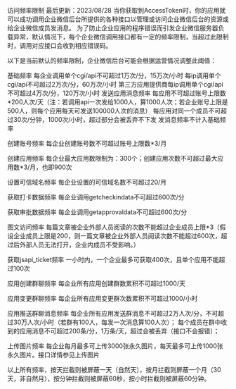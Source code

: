 访问频率限制
最后更新：2023/08/28
当你获取到AccessToken时，你的应用就可以成功调用企业微信后台所提供的各种接口以管理或访问企业微信后台的资源或给企业微信成员发消息。
为了防止企业应用的程序错误而引发企业微信服务器负载异常，默认情况下，每个企业微信调用接口都有一定的频率限制，当超过此限制时，调用对应接口会收到相应错误码。

以下是当前默认的频率限制，企业微信后台可能会根据运营情况调整此阈值：

基础频率
每企业调用单个cgi/api不可超过1万次/分，15万次/小时
每ip调用单个cgi/api不可超过2万次/分，60万次/小时
第三方应用提供商每ip调用单个cgi/api不可超过4万次/分，120万次/小时
发送应用消息频率
每应用不可超过账号上限数*200人次/天（注：若调用api一次发给1000人，算1000人次；若企业账号上限是500人，则每个应用每天可发送100000人次的消息）
每应用对同一个成员不可超过30次/分钟，1000次/小时，超过部分会被丢弃不下发
发消息频率不计入基础频率

创建账号频率
每企业创建账号数不可超过账号上限数*3/月

创建应用频率
每企业最大应用数限制为：300个；创建应用次数不可超过最大应用数*3/月，也即900次

设置可信域名频率
每企业设置的可信域名数不可超过20/月

获取打卡数据频率
每企业调用getcheckindata不可超过600次/分

获取审批数据频率
每企业调用getapprovaldata不可超过600次/分

图文访问频率
每篇文章被企业外部人员阅读的次数不能超过企业成员上限*3（假设企业成员上限是200，则一篇文章被企业外部人员阅读次数不能超过600次，超过后外部人员无法打开，企业内成员不受影响。）

获取jsapi_ticket频率
一小时内，一个企业最多可获取400次，且单个应用不能超过100次

应用创建群聊频率
每企业所有应用创建群数累积不可超过1000/天

应用变更群聊频率
每企业所有应用变更群次数累积不可超过1000/小时

应用推送群聊消息频率
每企业所有应用发送群消息不可超过2万人次/分，不可超过30万人次/小时（若群有100人，每发一次消息算100人次）；
每个成员在群中收到的应用消息不可超过200条/分，1万条/天，超过会被丢弃（接口不会报错）；

上传图片频率
每企业每月最多可上传3000张永久图片，每天最多可上传1000张永久图片。接口详情参见上传图片

以上所有频率，按天拦截则被屏蔽一天（自然天），按月拦截则屏蔽一个月（30天，非自然月），按分钟拦截则被屏蔽60秒，按小时拦截则被屏蔽60分钟。
